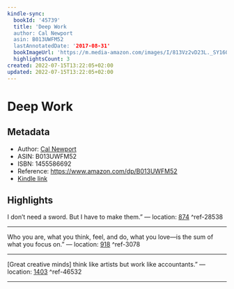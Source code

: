 ```yaml
---
kindle-sync:
  bookId: '45739'
  title: 'Deep Work
  author: Cal Newport
  asin: B013UWFM52
  lastAnnotatedDate: '2017-08-31'
  bookImageUrl: 'https://m.media-amazon.com/images/I/813Vz2vD23L._SY160.jpg'
  highlightsCount: 3
created: 2022-07-15T13:22:05+02:00
updated: 2022-07-15T13:22:05+02:00
---
```

# Deep Work
## Metadata
* Author: [Cal Newport](https://www.amazon.com/Cal-Newport/e/B001IGNR0U/ref=dp_byline_cont_ebooks_1)
* ASIN: B013UWFM52
* ISBN: 1455586692
* Reference: https://www.amazon.com/dp/B013UWFM52
* [Kindle link](kindle://book?action=open&asin=B013UWFM52)

## Highlights
I don’t need a sword. But I have to make them.” — location: [874](kindle://book?action=open&asin=B013UWFM52&location=874) ^ref-28538

---
Who you are, what you think, feel, and do, what you love—is the sum of what you focus on.” — location: [918](kindle://book?action=open&asin=B013UWFM52&location=918) ^ref-3078

---
[Great creative minds] think like artists but work like accountants.” — location: [1403](kindle://book?action=open&asin=B013UWFM52&location=1403) ^ref-46532

---
